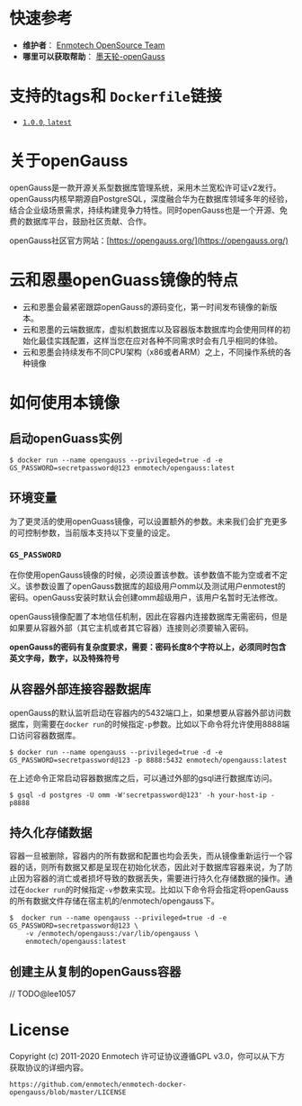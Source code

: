 # 快速参考
- **维护者**：
[Enmotech OpenSource Team](https://github.com/enmotech)
- **哪里可以获取帮助**：
[墨天轮-openGauss](https://www.modb.pro/openGauss)

# 支持的tags和 `Dockerfile`链接
-	[`1.0.0`, `latest`](https://github.com/enmotech/enmotech-docker-opengauss/blob/master/1.0.0/dockerfile)


# 关于openGauss
openGauss是一款开源关系型数据库管理系统，采用木兰宽松许可证v2发行。openGauss内核早期源自PostgreSQL，深度融合华为在数据库领域多年的经验，结合企业级场景需求，持续构建竞争力特性。同时openGauss也是一个开源、免费的数据库平台，鼓励社区贡献、合作。

openGauss社区官方网站：[https://opengauss.org/](https://opengauss.org/)


# 云和恩墨openGuass镜像的特点
* 云和恩墨会最紧密跟踪openGauss的源码变化，第一时间发布镜像的新版本。
* 云和恩墨的云端数据库，虚拟机数据库以及容器版本数据库均会使用同样的初始化最佳实践配置，这样当您在应对各种不同需求时会有几乎相同的体验。
* 云和恩墨会持续发布不同CPU架构（x86或者ARM）之上，不同操作系统的各种镜像


# 如何使用本镜像

## 启动openGuass实例

```console
$ docker run --name opengauss --privileged=true -d -e GS_PASSWORD=secretpassword@123 enmotech/opengauss:latest
```

## 环境变量
为了更灵活的使用openGuass镜像，可以设置额外的参数。未来我们会扩充更多的可控制参数，当前版本支持以下变量的设定。

### `GS_PASSWORD`
在你使用openGauss镜像的时候，必须设置该参数。该参数值不能为空或者不定义。该参数设置了openGauss数据库的超级用户omm以及测试用户enmotest的密码。openGauss安装时默认会创建omm超级用户，该用户名暂时无法修改。

openGauss镜像配置了本地信任机制，因此在容器内连接数据库无需密码，但是如果要从容器外部（其它主机或者其它容器）连接则必须要输入密码。

**openGauss的密码有复杂度要求，需要：密码长度8个字符以上，必须同时包含英文字母，数字，以及特殊符号**


## 从容器外部连接容器数据库
openGauss的默认监听启动在容器内的5432端口上，如果想要从容器外部访问数据库，则需要在`docker run`的时候指定`-p`参数。比如以下命令将允许使用8888端口访问容器数据库。
```console
$ docker run --name opengauss --privileged=true -d -e GS_PASSWORD=secretpassword@123 -p 8888:5432 enmotech/opengauss:latest
```
在上述命令正常启动容器数据库之后，可以通过外部的gsql进行数据库访问。
```console
$ gsql -d postgres -U omm -W'secretpassword@123' -h your-host-ip -p8888
```


## 持久化存储数据
容器一旦被删除，容器内的所有数据和配置也均会丢失，而从镜像重新运行一个容器的话，则所有数据又都是呈现在初始化状态，因此对于数据库容器来说，为了防止因为容器的消亡或者损坏导致的数据丢失，需要进行持久化存储数据的操作。通过在`docker run`的时候指定`-v`参数来实现。比如以下命令将会指定将openGauss的所有数据文件存储在宿主机的/enmotech/opengauss下。

```console
$  docker run --name opengauss --privileged=true -d -e GS_PASSWORD=secretpassword@123 \
    -v /enmotech/opengauss:/var/lib/opengauss \
    enmotech/opengauss:latest
```

## 创建主从复制的openGauss容器
// TODO@lee1057

# License
Copyright (c) 2011-2020 Enmotech
许可证协议遵循GPL v3.0，你可以从下方获取协议的详细内容。

    https://github.com/enmotech/enmotech-docker-opengauss/blob/master/LICENSE

